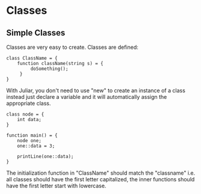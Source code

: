 # Classes


## Simple Classes

Classes are very easy to create.
Classes are defined:

```
class ClassName = {
	function className(string s) = {
         doSomething();
     }
}
```

With Juliar, you don't need to use "new" to create an instance of a class instead just declare a variable
and it will automatically assign the appropriate class.
```
class node = {
    int data;
}

function main() = {
    node one;
    one::data = 3;
    
    printLine(one::data);
}
```


The initialization function in "ClassName" should match the "classname" i.e.
all classes should have the first letter capitalized, the inner functions should
have the first letter start with lowercase.